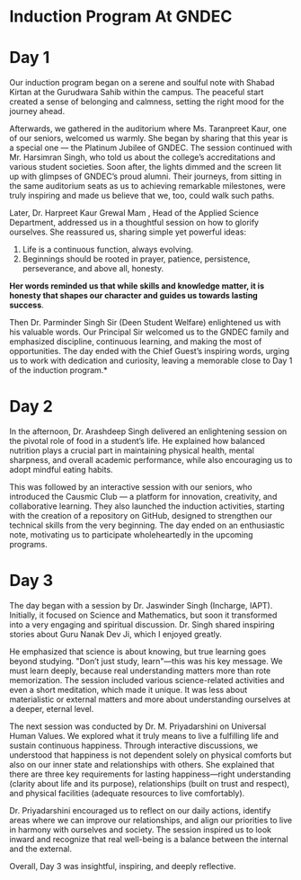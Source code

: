 # Induction Program At GNDEC
# Day 1

Our induction program began on a serene and soulful note with Shabad Kirtan at the Gurudwara Sahib within the campus. The peaceful start created a sense of belonging and calmness, setting the right mood for the journey ahead.

Afterwards, we gathered in the auditorium where Ms. Taranpreet Kaur, one of our seniors, welcomed us warmly. She began by sharing that this year is a special one — the Platinum Jubilee of GNDEC. 
The session continued with Mr. Harsimran Singh, who told us about the college’s accreditations and various student societies. Soon after, the lights dimmed and the screen lit up with glimpses of GNDEC’s proud alumni. Their journeys, from sitting in the same auditorium seats as us to achieving remarkable milestones, were truly inspiring and made us believe that we, too, could walk such paths.

Later, Dr. Harpreet Kaur Grewal Mam , Head of the Applied Science Department, addressed us in a thoughtful session on how to glorify ourselves. She reassured us, sharing simple yet powerful ideas:
1. Life is a continuous function, always evolving.
2. Beginnings should be rooted in prayer, patience, persistence, perseverance, and above all, honesty.

**Her words reminded us that while skills and knowledge matter, it is honesty that shapes our character and guides us towards lasting success**.

Then Dr. Parminder Singh Sir (Deen Student Welfare) enlightened us with his valuable words. Our Principal Sir welcomed us to the GNDEC family and emphasized discipline, continuous learning, and making the most of opportunities. The day ended with the Chief Guest’s inspiring words, urging us to work with dedication and curiosity, leaving a memorable close to Day 1 of the induction program.*


# Day 2

In the afternoon, Dr. Arashdeep Singh delivered an enlightening session on the pivotal role of food in a student’s life. He explained how balanced nutrition plays a crucial part in maintaining physical health, mental sharpness, and overall academic performance, while also encouraging us to adopt mindful eating habits.

This was followed by an interactive session with our seniors, who introduced the Causmic Club — a platform for innovation, creativity, and collaborative learning. They also launched the induction activities, starting with the creation of a repository on GitHub, designed to strengthen our technical skills from the very beginning. The day ended on an enthusiastic note, motivating us to participate wholeheartedly in the upcoming programs.

# Day 3

The day began with a session by Dr. Jaswinder Singh (Incharge, IAPT). Initially, it focused on Science and Mathematics, but soon it transformed into a very engaging and spiritual discussion. Dr. Singh shared inspiring stories about Guru Nanak Dev Ji, which I enjoyed greatly.

He emphasized that science is about knowing, but true learning goes beyond studying. "Don’t just study, learn"—this was his key message. We must learn deeply, because real understanding matters more than rote memorization. The session included various science-related activities and even a short meditation, which made it unique. It was less about materialistic or external matters and more about understanding ourselves at a deeper, eternal level.

The next session was conducted by Dr. M. Priyadarshini on Universal Human Values. We explored what it truly means to live a fulfilling life and sustain continuous happiness. Through interactive discussions, we understood that happiness is not dependent solely on physical comforts but also on our inner state and relationships with others. She explained that there are three key requirements for lasting happiness—right understanding (clarity about life and its purpose), relationships (built on trust and respect), and physical facilities (adequate resources to live comfortably).

Dr. Priyadarshini encouraged us to reflect on our daily actions, identify areas where we can improve our relationships, and align our priorities to live in harmony with ourselves and society. The session inspired us to look inward and recognize that real well-being is a balance between the internal and the external.

Overall, Day 3 was insightful, inspiring, and deeply reflective.


